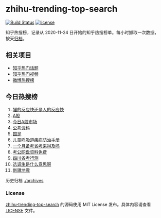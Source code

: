 # zhihu-trending-top-search

[![Build Status](https://github.com/justjavac/zhihu-trending-top-search/workflows/ci/badge.svg?branch=main)](https://github.com/justjavac/zhihu-trending-top-search/actions)
[![license](https://img.shields.io/github/license/justjavac/zhihu-trending-top-search)](https://github.com/justjavac/zhihu-trending-top-search/blob/main/LICENSE)

知乎热搜榜，记录从 2020-11-24 日开始的知乎热搜榜单。每小时抓取一次数据，按天[归档](./archives)。

## 相关项目

- [知乎热门话题](https://github.com/justjavac/zhihu-trending-hot-questions)
- [知乎热门视频](https://github.com/justjavac/zhihu-trending-hot-video)
- [微博热搜榜](https://github.com/justjavac/weibo-trending-hot-search)

## 今日热搜榜

<!-- BEGIN -->
<!-- 最后更新时间 Wed Jan 24 2024 12:09:42 GMT+0800 (China Standard Time) -->

1. [猫的反应快还是人的反应快](https://www.zhihu.com/search?q=%E7%8C%AB%E7%9A%84%E5%8F%8D%E5%BA%94%E5%BF%AB%E8%BF%98%E6%98%AF%E4%BA%BA%E7%9A%84%E5%8F%8D%E5%BA%94%E5%BF%AB)
1. [A股](https://www.zhihu.com/search?q=A%E8%82%A1)
1. [今日A股市场](https://www.zhihu.com/search?q=%E4%BB%8A%E6%97%A5A%E8%82%A1%E5%B8%82%E5%9C%BA)
1. [公考资料](https://www.zhihu.com/search?q=%E5%85%AC%E8%80%83%E8%B5%84%E6%96%99)
1. [国足](https://www.zhihu.com/search?q=%E5%9B%BD%E8%B6%B3)
1. [儿童呼吸道疾病防治手册](https://www.zhihu.com/search?q=%E5%84%BF%E7%AB%A5%E5%91%BC%E5%90%B8%E9%81%93%E7%96%BE%E7%97%85%E9%98%B2%E6%B2%BB%E6%89%8B%E5%86%8C)
1. [一个月备考省考来得及吗](https://www.zhihu.com/search?q=%E4%B8%80%E4%B8%AA%E6%9C%88%E5%A4%87%E8%80%83%E7%9C%81%E8%80%83%E6%9D%A5%E5%BE%97%E5%8F%8A%E5%90%97)
1. [考公网盘资料免费](https://www.zhihu.com/search?q=%E8%80%83%E5%85%AC%E7%BD%91%E7%9B%98%E8%B5%84%E6%96%99%E5%85%8D%E8%B4%B9)
1. [四川省考行测](https://www.zhihu.com/search?q=%E5%9B%9B%E5%B7%9D%E7%9C%81%E8%80%83%E8%A1%8C%E6%B5%8B)
1. [选调生是什么意思啊](https://www.zhihu.com/search?q=%E9%80%89%E8%B0%83%E7%94%9F%E6%98%AF%E4%BB%80%E4%B9%88%E6%84%8F%E6%80%9D%E5%95%8A)
1. [新疆地震](https://www.zhihu.com/search?q=%E6%96%B0%E7%96%86%E5%9C%B0%E9%9C%87)

<!-- END -->

历史归档 [./archives](./archives)

### License

[zhihu-trending-top-search](https://github.com/justjavac/zhihu-trending-top-search) 的源码使用 MIT License
发布。具体内容请查看 [LICENSE](./LICENSE) 文件。
